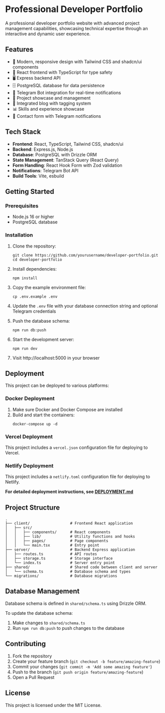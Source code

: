 # Professional Developer Portfolio

A professional developer portfolio website with advanced project management capabilities, showcasing technical expertise through an interactive and dynamic user experience.

## Features

- 🎨 Modern, responsive design with Tailwind CSS and shadcn/ui components
- 🔄 React frontend with TypeScript for type safety
- 🖥️ Express backend API
- 🗄️ PostgreSQL database for data persistence
- 📱 Telegram Bot integration for real-time notifications
- 📂 Project showcase and management
- 📝 Integrated blog with tagging system
- 📊 Skills and experience showcase
- 📧 Contact form with Telegram notifications

## Tech Stack

- **Frontend**: React, TypeScript, Tailwind CSS, shadcn/ui
- **Backend**: Express.js, Node.js
- **Database**: PostgreSQL with Drizzle ORM
- **State Management**: TanStack Query (React Query)
- **Form Handling**: React Hook Form with Zod validation
- **Notifications**: Telegram Bot API
- **Build Tools**: Vite, esbuild

## Getting Started

### Prerequisites

- Node.js 16 or higher
- PostgreSQL database

### Installation

1. Clone the repository:
   ```
   git clone https://github.com/yourusername/developer-portfolio.git
   cd developer-portfolio
   ```

2. Install dependencies:
   ```
   npm install
   ```

3. Copy the example environment file:
   ```
   cp .env.example .env
   ```

4. Update the `.env` file with your database connection string and optional Telegram credentials

5. Push the database schema:
   ```
   npm run db:push
   ```

6. Start the development server:
   ```
   npm run dev
   ```

7. Visit http://localhost:5000 in your browser

## Deployment

This project can be deployed to various platforms:

### Docker Deployment

1. Make sure Docker and Docker Compose are installed
2. Build and start the containers:
   ```
   docker-compose up -d
   ```

### Vercel Deployment

This project includes a `vercel.json` configuration file for deploying to Vercel.

### Netlify Deployment

This project includes a `netlify.toml` configuration file for deploying to Netlify.

**For detailed deployment instructions, see [DEPLOYMENT.md](DEPLOYMENT.md)**

## Project Structure

```
.
├── client/                  # Frontend React application
│   ├── src/
│   │   ├── components/      # React components
│   │   ├── lib/             # Utility functions and hooks
│   │   ├── pages/           # Page components
│   │   └── main.tsx         # Entry point
├── server/                  # Backend Express application
│   ├── routes.ts            # API routes
│   ├── storage.ts           # Storage interface
│   └── index.ts             # Server entry point
├── shared/                  # Shared code between client and server
│   └── schema.ts            # Database schema and types
└── migrations/              # Database migrations
```

## Database Management

Database schema is defined in `shared/schema.ts` using Drizzle ORM.

To update the database schema:
1. Make changes to `shared/schema.ts`
2. Run `npm run db:push` to push changes to the database

## Contributing

1. Fork the repository
2. Create your feature branch (`git checkout -b feature/amazing-feature`)
3. Commit your changes (`git commit -m 'Add some amazing feature'`)
4. Push to the branch (`git push origin feature/amazing-feature`)
5. Open a Pull Request

## License

This project is licensed under the MIT License.
